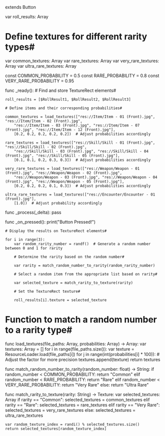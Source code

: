 extends Button

var roll_results: Array

# Define textures for different rarity types#

var common_textures: Array
var rare_textures: Array
var very_rare_textures: Array
var ultra_rare_textures: Array

const COMMON_PROBABILITY = 0.5
const RARE_PROBABILITY = 0.8
const VERY_RARE_PROBABILITY = 0.95

func _ready():
	# Find and store TextureRect elements#
 
	roll_results = [$RollResult1, $RollResult2, $RollResult3]

	# Define items and their corresponding probabilities#
 
	common_textures = load_textures(["res://Item/Item - 01 (Front).jpg", "res://Item/Item - 02 (Front).jpg", 
		"res://Item/Item - 03 (Front).jpg", "res://Item/Item - 07 (Front).jpg", "res://Item/Item - 12 (Front).jpg"],
		[0.2, 0.2, 0.2, 0.2, 0.2])  # Adjust probabilities accordingly

	rare_textures = load_textures(["res://Skill/Skill - 01 (Front).jpg", "res://Skill/Skill - 02 (Front).jpg", 
		"res://Skill/Skill - 03 (Front).jpg", "res://Skill/Skill - 04 (Front).jpg", "res://Skill/Skill - 05 (Front).jpg"],
		[0.1, 0.1, 0.2, 0.3, 0.3])  # Adjust probabilities accordingly

	very_rare_textures = load_textures(["res://Weapon/Weapon - 01 (Front).jpg", "res://Weapon/Weapon - 02 (Front).jpg", 
		"res://Weapon/Weapon - 03 (Front).jpg", "res://Weapon/Weapon - 04 (Front).jpg", "res://Weapon/Weapon - 05 (Front).jpg"],
		[0.2, 0.2, 0.2, 0.1, 0.3])  # Adjust probabilities accordingly

	ultra_rare_textures = load_textures(["res://Encounter/Encounter - 01 (Front).jpg"],
		[1.0])  # Adjust probability accordingly

func _process(_delta):
	pass

func _on_pressed():
	print("Button Pressed!")

	# Display the results on TextureRect elements#
 
	for i in range(3):
		var random_rarity_number = randf()  # Generate a random number between 0 and 1 for rarity

		# Determine the rarity based on the random number#
  
		var rarity = match_random_number_to_rarity(random_rarity_number)

		# Select a random item from the appropriate list based on rarity#
  
		var selected_texture = match_rarity_to_texture(rarity)

		# Set the TextureRect texture#
  
		roll_results[i].texture = selected_texture

# Function to match a random number to a rarity type#

func load_textures(file_paths: Array, probabilities: Array) -> Array:
	var textures: Array = []
	for i in range(file_paths.size()):
		var texture = ResourceLoader.load(file_paths[i])
		for j in range(int(probabilities[i] * 100)):  # Adjust the factor for more precision
			textures.append(texture)
	return textures

func match_random_number_to_rarity(random_number: float) -> String:
	if random_number < COMMON_PROBABILITY:
		return "Common"
	elif random_number < RARE_PROBABILITY:
		return "Rare"
	elif random_number < VERY_RARE_PROBABILITY:
		return "Very Rare"
	else:
		return "Ultra Rare"

func match_rarity_to_texture(rarity: String) -> Texture:
	var selected_textures: Array
	if rarity == "Common":
		selected_textures = common_textures
	elif rarity == "Rare":
		selected_textures = rare_textures
	elif rarity == "Very Rare":
		selected_textures = very_rare_textures
	else:
		selected_textures = ultra_rare_textures

	var random_texture_index = randi() % selected_textures.size()
	return selected_textures[random_texture_index]
